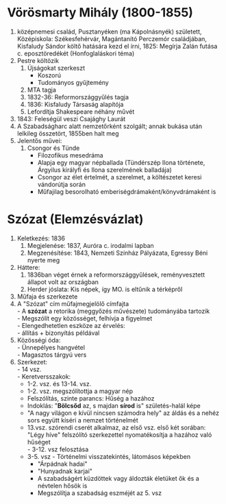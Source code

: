 # Vörösmarty Mihály (1800-1855)  
1. középnemesi család, Pusztanyéken (ma Kápolnásnyék) született, Középiskola: Székesfehérvár, Magántanító Perczemór családjában, Kisfaludy Sándor költő hatására kezd el írni, 1825: Megírja Zalán futása c. eposztöredékét (Honfoglaláskori téma)  
2. Pestre költözik  
   1. Újságokat szerkeszt  
      - Koszorú  
      - Tudományos gyűjtemény  
   2. MTA tagja  
   3. 1832-36: Reformországgyűlés tagja  
   4. 1836: Kisfaludy Társaság alapítója  
   5. Lefordítja Shakespeare néhány művét  
3. 1843: Feleségül veszi Csajághy Laurát  
4. A Szabadságharc alatt nemzetőrként szolgált; annak bukása után lelkileg összetört, 1855ben halt meg  
5. Jelentős művei:  
   1. Csongor és Tünde  
      - Filozofikus mesedráma  
      - Alapja egy magyar népballada (Tündérszép Ilona története, Árgyilus királyfi és Ilona szerelmének balladája)  
      - Csongor az élet értelmét, a szerelmet, a költészetet keresi vándorútja során  
      - Műfajilag besorolható emberiségdrámaként/könyvdrámaként is  
# Szózat (Elemzésvázlat)  
1. Keletkezés: 1836  
   1. Megjelenése: 1837, Auróra c. irodalmi lapban  
   2. Megzenésítése: 1843, Nemzeti Színház Pályázata, Egressy Béni nyerte meg  
2. Háttere:  
   1. 1836ban véget érnek a reformországgyűlések, reményvesztett állapot volt az országban  
   2. Herder jóslata: Kis népek, így MO. is eltűnik a térképről  
3. Műfaja és szerkezete  
  1. A "Szózat" cím műfajmegjelölő címfajta  
    - A __szózat__ a retorika (meggyőzés művészete) tudományába tartozik  
    - Megszólít egy közösséget, felhívja a figyelmet  
    - Elengedhetetlen eszköze az érvelés:  
    - állítás + bizonyítás példával  
  2. Közösségi óda:  
    - Ünnepélyes hangvétel  
    - Magasztos tárgyú vers  
  3. Szerkezet:  
    - 14 vsz.  
    - Keretversszakok:  
      - 1-2. vsz. és 13-14. vsz.  
      - 1-2. vsz. megszólítottja a magyar nép  
      - Felszólítás, szinte parancs: Hűség a hazához  
      - Indoklás: "__Bölcsőd__ az, s majdan __sírod__ is" születés-halál képe  
      - "A nagy világon e kívül nincsen számodra hely" az áldás és a nehéz sors együtt kíséri a nemzet történelmét  
      - 13.vsz. szórendi cserét alkalmaz, az első vsz. első két sorában: "Légy híve" felszólító szerkezettel nyomatékosítja a hazához való hűséget  
    - 3-12. vsz felosztása  
      - 3-5. vsz - Történelmi visszatekintés, látomásos képekben  
        - "Árpádnak hadai"  
        - "Hunyadnak karjai"  
        - A szabadságért küzdöttek vagy áldozták életüket ők és a névtelen hősök is  
        - Megszólítja a szabadság eszméjét az 5. vsz  
